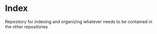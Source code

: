 # Index
Repository for indexing and organizing whatever needs to be contained in the other repositories
